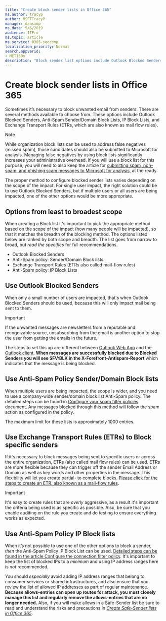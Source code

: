 ```yaml
---
title: "Create block sender lists in Office 365"
ms.author: tracyp
author: MSFTTracyP
manager: dansimp
ms.date: 5/6/2019
audience: ITPro
ms.topic: article
ms.service: O365-seccomp
localization_priority: Normal
search.appverid:
- MET150s
description: "Block sender list options include Outlook Blocked Senders, Anti-Spam Sender/Domain Block Lists, IP Block Lists, and Exchange Transport Rules (ETRs) also called mail flow rules."
---
```


# Create block sender lists in Office 365

Sometimes it’s necessary to block unwanted email from senders. There are several methods available to choose from. These options include Outlook Blocked Senders, Anti-Spam Sender/Domain Block Lists, IP Block Lists, and Exchange Transport Rules (ETRs, which are also known as mail flow rules).

> [!NOTE]
> While organization block lists can be used to address false negatives (missed spam), those candidates should also be submitted to Microsoft for analysis. Managing false negatives by using block lists significantly increases your administrative overhead. If you will use a block list for this purpose, you will need to also keep the article for [submitting spam, non-spam, and phishing scam messages to Microsoft for analysis](https://docs.microsoft.com/en-us/office365/SecurityCompliance/submit-spam-non-spam-and-phishing-scam-messages-to-microsoft-for-analysis), at the ready.

The proper method to configure blocked sender lists varies depending on the scope of the impact. For single user impact, the right solution could be to use Outlook Blocked Senders, but if multiple users or all users are being impacted, one of the other options would be more appropriate.

## Options from least to broadest scope

When creating a Block list it's important to pick the appropriate method based on the scope of the impact (how many people will be impacted), so that it matches the breadth of the blocking method. The options listed below are ranked by both scope and breadth. The list goes from narrow to broad, but *read the specifics* for full recommendations.

- Outlook Blocked Senders
- Anti-Spam policy: Sender/Domain Block lists
- Exchange Transport Rules (ETRs also called mail-flow rules)
- Anti-Spam policy: IP Block Lists

## Use Outlook Blocked Senders

When only a small number of users are impacted, that's when Outlook Blocked Senders should be used, because this will only impact mail being sent to them.

> [!IMPORTANT]
> If the unwanted messages are newsletters from a reputable and recognizable source, unsubscribing from the email is another option to stop the user from getting the emails in the future.

The steps to set this up are different between [Outlook Web App](https://support.office.com/en-us/article/block-or-allow-junk-email-settings-48c9f6f7-2309-4f95-9a4d-de987e880e46) and the [Outlook client](https://support.office.com/en-us/article/overview-of-the-junk-email-filter-5ae3ea8e-cf41-4fa0-b02a-3b96e21de089). **When messages are successfully blocked due to Blocked Senders you will see SFV:BLK in the X-Forefront-Antispam-Report** which indicates that the message is being blocked.

## Use Anti-Spam Policy Sender/Domain Block lists

When multiple users are being impacted, the scope is wider, and you need to use a company-wide sender/domain block list Anti-Spam policy. The detailed steps can be found in [Configure your spam filter policies](https://docs.microsoft.com/en-us/office365/securitycompliance/configure-your-spam-filter-policies) document. Any messages blocked through this method will follow the spam action as configured in the policy.

The maximum limit for these lists is approximately 1000 entries.

## Use Exchange Transport Rules (ETRs) to Block specific senders

If it's necessary to block messages being sent to specific users or across the entire organization, ETRs (also called mail flow rules) can be used. ETRs are more flexible because they can trigger off the sender Email Address or Domain as well as key words and other properties  in the message. This flexibility will let you create partial- to complete blocks. [Please click for the steps to create an ETR, also known as a mail-flow rules](https://docs.microsoft.com/en-us/office365/SecurityCompliance/use-mail-flow-rules-to-set-the-spam-confidence-level-scl-in-messages).

> [!IMPORTANT]
> It's easy to create rules that are *overly* aggressive, as a result it's important the criteria being used is as specific as possible. Also, be sure that you enable auditing on the rule you create and do testing to ensure everything works as expected.

## Use Anti-Spam Policy IP Block lists

When it’s not possible to use one of the other options to block a sender, *then* the Anti-Spam Policy IP Block List can be used. [Detailed steps can be found in the article Configure the connection filter policy](https://docs.microsoft.com/en-us/office365/securitycompliance/configure-the-connection-filter-policy). It's important to keep the list of blocked IPs to a *minimum* and using IP address ranges here is *not* recommended.

You should *especially* avoid adding IP address ranges that belong to consumer services or shared infrastructures, and also ensure that you review the list of allowed IP addresses as part of regular maintenance. **Because allows-entries can open up routes for attack, you must closely manage this list and regularly remove the allows-entries that are no longer needed.** Also, if you will make allows in a Safe-Sender list be sure to read and understand the risks and precautions in *[Create Safe-Sender lists in Office 365](create-safe-sender-lists-in-office-365.md)*.
